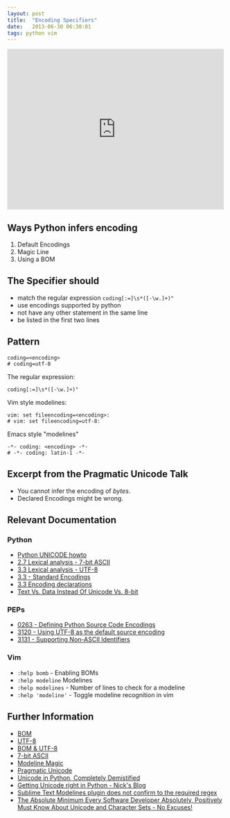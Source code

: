 ```yaml
---
layout: post
title:  "Encoding Specifiers"
date:   2013-06-30 06:30:01
tags: python vim
---
```


<!-- Encoding Specifiers 1 -->
<iframe src="http://player.vimeo.com/video/69338685?title=0&amp;byline=0&amp;portrait=0&amp;color=4a8ac2" width="500" height="370" frameborder="0"> </iframe>

## Ways Python infers encoding
1. Default Encodings
2. Magic Line
3. Using a BOM


## The Specifier should

- match the regular expression `coding[:=]\s*([-\w.]+)"`
- use encodings supported by python
- not have any other statement in the same line
- be listed in the first two lines


## Pattern 

    coding=<encoding>
    # coding=utf-8

The regular expression:

    coding[:=]\s*([-\w.]+)"

Vim style modelines:

    vim: set fileencoding=<encoding>:
    # vim: set fileencoding=utf-8:

Emacs style "modelines"

    -*- coding: <encoding> -*-
    # -*- coding: latin-1 -*-


## Excerpt from the Pragmatic Unicode Talk

- You cannot infer the encoding of *bytes*.
- Declared Encodings might be wrong.


## Relevant Documentation
### Python 
* [Python UNICODE howto](http://docs.python.org/3/howto/unicode.html)
* [2.7 Lexical analysis - 7-bit ASCII](http://docs.python.org/2.7/reference/lexical_analysis.html#lexical-analysis)
* [3.3 Lexical analysis - UTF-8](http://docs.python.org/3.3/reference/lexical_analysis.html#lexical-analysis)
* [3.3 - Standard Encodings](http://docs.python.org/3.3/library/codecs.html#standard-encodings)
* [3.3 Encoding declarations](http://docs.python.org/3.3/reference/lexical_analysis.html#encoding-declarations)
* [Text Vs. Data Instead Of Unicode Vs. 8-bit](http://docs.python.org/release/3.0.1/whatsnew/3.0.html#text-vs-data-instead-of-unicode-vs-8-bit)

### PEPs
* [0263 - Defining Python Source Code Encodings](http://www.python.org/dev/peps/pep-0263/)
* [3120 - Using UTF-8 as the default source encoding](http://www.python.org/dev/peps/pep-3120/#specification)
* [3131 - Supporting Non-ASCII Identifiers](http://www.python.org/dev/peps/pep-3131/)

### Vim
* `:help bomb` - Enabling BOMs
* `:help modeline` Modelines
* `:help modelines` - Number of lines to check for a modeline
* `:help 'modeline'` - Toggle modeline recognition in vim


## Further Information
* [BOM](https://en.wikipedia.org/wiki/Byte_order_mark)
* [UTF-8](https://en.wikipedia.org/wiki/UTF-8)
* [BOM & UTF-8](http://en.wikipedia.org/wiki/UTF-8#Byte_order_mark)
* [7-bit ASCII](http://en.wikipedia.org/wiki/ASCII#7-bit)
* [Modeline Magic](http://vim.wikia.com/wiki/Modeline_magic)
* [Pragmatic Unicode](http://nedbatchelder.com/text/unipain.html)
* [Unicode in Python, Completely Demistified](http://farmdev.com/talks/unicode/)
* [Getting Unicode right in Python - Nick's Blog](http://blog.notdot.net/2010/07/Getting-unicode-right-in-Python)
* [Sublime Text Modelines plugin does not confirm to the required regex](https://github.com/SublimeText/Modelines)
* [The Absolute Minimum Every Software Developer Absolutely, Positively Must Know About Unicode and Character Sets - No Excuses!](http://www.joelonsoftware.com/articles/Unicode.html)
